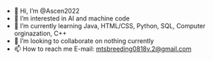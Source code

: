- 👋 Hi, I’m @Ascen2022
- 👀 I’m interested in AI and machine code
- 🌱 I’m currently learning Java, HTML/CSS, Python, SQL, Computer orginazation, C++
- 💞️ I’m looking to collaborate on nothing currently
- 📫 How to reach me E-mail: mtsbreeding0818v.2@gmail.com

<!---
Ascen2022/Ascen2022 is a ✨ special ✨ repository because its `README.md` (this file) appears on your GitHub profile.
You can click the Preview link to take a look at your changes.
--->
